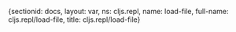 {sectionid: docs, layout: var, ns: cljs.repl, name: load-file, full-name: cljs.repl/load-file,
  title: cljs.repl/load-file}
